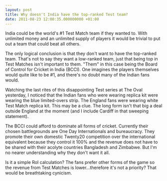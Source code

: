 ```yaml
---
layout: post
title: Why doesn't India have the top-ranked Test team?
date: 2011-08-23 12:00:35.000000000 +01:00
---
```

India could be the world's #1 Test Match team if they wanted to. With unlimited money and an unlimited supply of players it would be trivial to put out a team that could beat all others.

The only logical conclusion is that they don't want to have the top-ranked team. That's not to say they want a low-ranked team, just that being top in Test Matches isn't important to them. "Them" in this case being the Board of Control for Cricket in India (BCCI). One imagines the players themselves would quite like to be #1, and there's no doubt many of the Indian fans would.

Watching the last rites of this disappointing Test series at The Oval yesterday, I noticed that the Indian fans who were wearing replica kit were wearing the blue limited-overs strip. The England fans were wearing white Test Match replica kit. This may be a clue. The long form isn't that big a deal outside England at the moment (and I include Cardiff in that sweeping statement).

The BCCI could afford to dominate all forms of cricket. Currently their chosen battlegrounds are One Day Internationals and bureaucracy. They promote their own domestic Twenty20 competition over the international equivalent because they control it 100% and the revenue does not have to be shared with their acolyte countries Bangladesh and Zimbabwe. But I'm no nearer understanding why they don't want it all.

Is it a simple RoI calculation? The fans prefer other forms of the game so the revenue from Test Matches is lower...therefore it's not a priority? That would be breathtaking cynicism.
